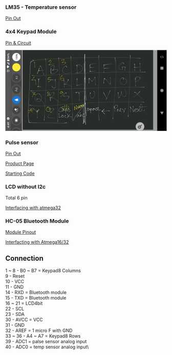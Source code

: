 ### LM35 - Temperature sensor
[Pin Out](https://www.electronicwings.com/sensors-modules/lm35-temperature-sensor)

### 4x4 Keypad Module
[Pin & Circuit](https://components101.com/misc/4x4-keypad-module-pinout-configuration-features-datasheet)

![Keys](Literature/keypad.png)

### Pulse sensor
[Pin Out](https://components101.com/sensors/pulse-sensor)

[Product Page](https://www.sparkfun.com/products/11574)

[Starting Code](https://github.com/WorldFamousElectronics/PulseSensorStarterProject)

### LCD without I2c 
Total 6 pin

[Interfacing with atmega32](https://electrosome.com/interfacing-lcd-atmega32-microcontroller-atmel-studio/)

### HC-05 Bluetooth Module
[Module Pinout](https://www.electronicwings.com/sensors-modules/bluetooth-module-hc-05-)

[Interfacting with Atmega16/32](https://www.electronicwings.com/avr-atmega/hc-05-bluetooth-module-interfacing-with-atmega1632)

## Connection
1 ~ 8 - B0 ~ B7 = Keypad8 Columns \
9 - Reset\
10 - VCC\
11 - GND\
14 - RXD = Bluetooth module\
15 - TXD = Bluetooth module\
16 ~ 21 = LCD4bit \
22 - SCL\
23 - SDA\
30 - AVCC = VCC\
31 - GND\
32 - AREF = 1 micro F with GND\
33 ~ 36 - A4 ~ A7 = Keypad8 Rows\
39 - ADC1 = palse sensor analog input\
40 - ADC0 = temp sensor analog input\
